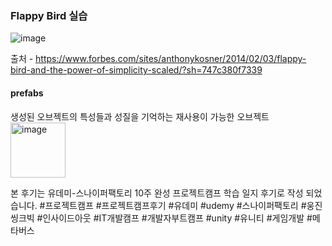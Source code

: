 ### Flappy Bird 실습
![image](https://github.com/iou-bohun/Udemy_Project_Camp/assets/56661597/0e0f001e-fa29-4634-849a-cffb867b4f16)

출처 - https://www.forbes.com/sites/anthonykosner/2014/02/03/flappy-bird-and-the-power-of-simplicity-scaled/?sh=747c380f7339


#### prefabs
생성된 오브젝트의 특성들과 성질을 기억하는 재사용이 가능한 오브젝트
<img width="88" alt="image" src="https://github.com/iou-bohun/Udemy_Project_Camp/assets/56661597/0157288b-e688-43bf-ba4e-dbe1980f2ec5">

본 후기는 유데미-스나이퍼팩토리 10주 완성 프로젝트캠프 학습 일지 후기로 작성 되었습니다.
#프로젝트캠프 #프로젝트캠프후기 #유데미 #udemy #스나이퍼팩토리 #웅진씽크빅 #인사이드아웃 #IT개발캠프 #개발자부트캠프 #unity #유니티 #게임개발 #메타버스 
